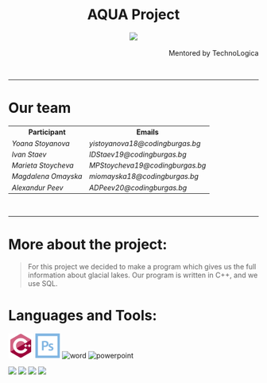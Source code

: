 <h1 align = "center">AQUA Project</h1>
<p align = "center"> <img src = "https://cdn.discordapp.com/attachments/808345491984351302/858350256773005312/No_Brain_No_Gain_Logo.png" width="200"></p>
<p align = "right">Mentored by TechnoLogica</p>
<br>
<hr>
<h1>Our team</h1>

<table align>
  <tr>
    <th>Participant</th>
    <th>Emails</th>
  </tr>
  <tr>
    <td><i>Yoana Stoyanova</i></td>
    <td><i>yistoyanova18@codingburgas.bg</i></td>
  </tr>
  <tr>
    <td><i>Ivan Staev</i></td>
    <td><i>IDStaev19@codingburgas.bg</i></td>
  </tr>
  <tr>
    <td><i>Marieta Stoycheva</i></td>
    <td><i>MPStoycheva19@codingburgas.bg</i></td>
  </tr>
  <tr>
    <td><i>Magdalena Omayska</i></td>
    <td><i>miomayska18@codingburgas.bg</i></td>
  </tr>
  <tr>
    <td><i>Alexandur Peev</i></td>
    <td><i>ADPeev20@codingburgas.bg</i></td>
  </tr>
</table>
<br>
<hr>
<h1>More about the project: </h1>

> For this project we decided to make a program which gives us the full information about glacial lakes. Our program is written in C++, and we use SQL.

<h1 align="left">Languages and Tools:</h1>
<p align="left"> <img src="https://raw.githubusercontent.com/devicons/devicon/master/icons/cplusplus/cplusplus-original.svg" alt="cplusplus" width="50" height="50"/> 
  <img src="https://raw.githubusercontent.com/devicons/devicon/master/icons/photoshop/photoshop-line.svg" alt="photoshop" width="50" height="50"/> 
  <img src="https://cdn.discordapp.com/attachments/847544775506395165/858360440110317568/powerpoint.png" alt="word" width="50" height="50"/>
  <img src="https://cdn.discordapp.com/attachments/847544775506395165/858359457256046643/wordaqua.png" alt="powerpoint" width="50" height="50"/> 
</p>
<p>
   <img src = "https://img.shields.io/github/languages/count/yistoyanova18/AQUA_Project?style=for-the-badge">
   <img src = "https://img.shields.io/github/contributors/yistoyanova18/AQUA_Project?style=for-the-badge">
   <img src = "https://img.shields.io/github/last-commit/yistoyanova18/AQUA_Project?style=for-the-badge">
   <img src = "https://img.shields.io/github/languages/top/yistoyanova18/AQUA_Project?style=for-the-badge">
</p>
